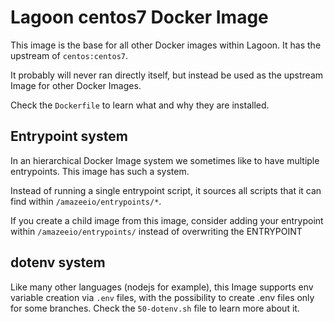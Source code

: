 # Lagoon centos7 Docker Image

This image is the base for all other Docker images within Lagoon. It has the upstream of `centos:centos7`.

It probably will never ran directly itself, but instead be used as the upstream Image for other Docker Images.

Check the `Dockerfile` to learn what and why they are installed.

## Entrypoint system

In an hierarchical Docker Image system we sometimes like to have multiple entrypoints. This image has such a system.

Instead of running a single entrypoint script, it sources all scripts that it can find within `/amazeeio/entrypoints/*`.

If you create a child image from this image, consider adding your entrypoint within `/amazeeio/entrypoints/` instead of overwriting the ENTRYPOINT

## dotenv system

Like many other languages (nodejs for example), this Image supports env variable creation via `.env` files, with the possibility to create .env files only for some branches. Check the `50-dotenv.sh` file to learn more about it.